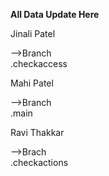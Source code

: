<b>All Data Update Here</b><br>
<p>Jinali Patel</p>
    -->Branch<br>
      .checkaccess<br>
<p>Mahi Patel</p>
    -->Branch<br>
       .main<br>
<p>Ravi Thakkar</p>
    -->Brach<br>
       .checkactions<br>